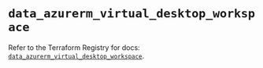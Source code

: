 # `data_azurerm_virtual_desktop_workspace`

Refer to the Terraform Registry for docs: [`data_azurerm_virtual_desktop_workspace`](https://registry.terraform.io/providers/hashicorp/azurerm/4.3.0/docs/data-sources/virtual_desktop_workspace).

